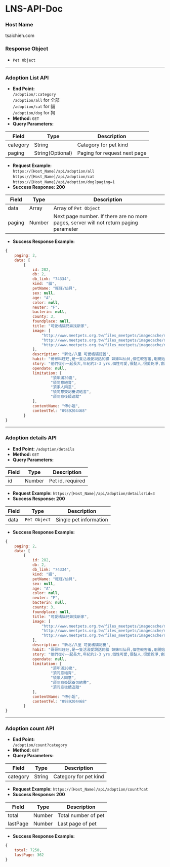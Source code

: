 # LNS-API-Doc
### Host Name
tsaichieh.com
### Response Object
* `Pet Object`
---
### Adoption List API
* **End Point:** <br>
`/adoption/:category`<br>
`/adoption/all` for 全部<br>
`/adoption/cat` for 貓<br>
`/adoption/dog` for 狗
* **Method:** `GET`
* **Query Parameters:**

Field | Type | Description
---------|----------|---------
 category | String | Category for pet kind
 paging | String(Optional) | Paging for request next page
* **Request Example:**<br>
 `https://[Host_Name]/api/adoption/all`<br>
 `https://[Host_Name]/api/adoption/cat`<br>
 `https://[Host_Name]/api/adoption/dog?paging=1`
* **Success Response: 200**

Field | Type | Description
---------|----------|---------
 data | Array | Array of `Pet Object`
 paging| Number | Next page number. If there are no more pages, server will not return paging parameter
* **Success Response Example:**
```js
{
    paging: 2,
    data: [
        {
            id: 282,
            db: 2,
            db_link: "74334",
            kind: "貓",
            petName: "旺旺/仙貝",
            sex: null,
            age: "A",
            color: null,
            neuter: "F",
            bacterin: null,
            county: 3,
            foundplace: null,
            title: "可愛橘貓兄妹找新家",
            image: [
                "http://www.meetpets.org.tw/files_meetpets/imagecache/normal/brother2.jpg",
                "http://www.meetpets.org.tw/files_meetpets/imagecache/normal/sister2_0.jpg",
                "http://www.meetpets.org.tw/files_meetpets/imagecache/normal/lovekitty.jpg"
            ],
            description: "新北/八里 可愛橘貓認養",
            habit: "哥哥叫旺旺,是一隻活潑愛說話的貓 妹妹叫仙貝,個性較害羞,剛開始會躲起來,需要有愛心的飼主花多點時間培養感情, 大約需要1-2個星期讓她可以比較熟悉你的味道,適應新的環境",
            story: "他們從小一起長大,年紀約2-3 yrs,個性可愛,很黏人,很愛乾淨,會顧家, 一直都是在家飼養,未接觸過外貓,我也定期為他們除蟲除蚤,讓貓咪身體是乾乾淨淨的... 2隻貓咪都有植入晶片(領養人需年滿20歲),都已完成結扎,身體情況良好 . 因我工作關係目前需在外租屋,不方便飼養寵物,現在想幫他們找愛他們的新主人. 真心希望能找到愛他們的新主人, 我不希望拆散他們兄妹,希望新主人是可以同時一起認養的, 有愛心&有意願者 歡迎聯繫我 (可預約時間看貓) 新飼主半年內請提供貓咪可愛的照片回傳/ 可提供原有貓砂及飼料(讓貓咪可以階段性轉移到新飼料)",
            opendate: null,
            limitation: [
                    "須年滿20歲",
                    "須同意絕育",
                    "須家人同意",
                    "須同意簽認養切結書",
                    "須同意後續追蹤"
            ],
            contentName: "傅小姐",
            contentTel: "0989204468"
        }
}
```
---
### Adoption details API
* **End Point:** 
 `/adoption/details` 
* **Method:** `GET`
* **Query Parameters:**

Field | Type | Description
---------|----------|---------
 id | Number | Pet id, required
* **Request Example:**
`https://[Host_Name]/api/adoption/details?id=3`
* **Success Response: 200**

Field | Type | Description
---------|----------|---------
 data | `Pet Object` | Single pet information
* **Success Response Example:**
```js
{
    paging: 2,
    data: [
        {
            id: 282,
            db: 2,
            db_link: "74334",
            kind: "貓",
            petName: "旺旺/仙貝",
            sex: null,
            age: "A",
            color: null,
            neuter: "F",
            bacterin: null,
            county: 3,
            foundplace: null,
            title: "可愛橘貓兄妹找新家",
            image: [
                "http://www.meetpets.org.tw/files_meetpets/imagecache/normal/brother2.jpg",
                "http://www.meetpets.org.tw/files_meetpets/imagecache/normal/sister2_0.jpg",
                "http://www.meetpets.org.tw/files_meetpets/imagecache/normal/lovekitty.jpg"
            ],
            description: "新北/八里 可愛橘貓認養",
            habit: "哥哥叫旺旺,是一隻活潑愛說話的貓 妹妹叫仙貝,個性較害羞,剛開始會躲起來,需要有愛心的飼主花多點時間培養感情, 大約需要1-2個星期讓她可以比較熟悉你的味道,適應新的環境",
            story: "他們從小一起長大,年紀約2-3 yrs,個性可愛,很黏人,很愛乾淨,會顧家, 一直都是在家飼養,未接觸過外貓,我也定期為他們除蟲除蚤,讓貓咪身體是乾乾淨淨的... 2隻貓咪都有植入晶片(領養人需年滿20歲),都已完成結扎,身體情況良好 . 因我工作關係目前需在外租屋,不方便飼養寵物,現在想幫他們找愛他們的新主人. 真心希望能找到愛他們的新主人, 我不希望拆散他們兄妹,希望新主人是可以同時一起認養的, 有愛心&有意願者 歡迎聯繫我 (可預約時間看貓) 新飼主半年內請提供貓咪可愛的照片回傳/ 可提供原有貓砂及飼料(讓貓咪可以階段性轉移到新飼料)",
            opendate: null,
            limitation: [
                    "須年滿20歲",
                    "須同意絕育",
                    "須家人同意",
                    "須同意簽認養切結書",
                    "須同意後續追蹤"
            ],
            contentName: "傅小姐",
            contentTel: "0989204468"
        }
}
```
---
### Adoption count API
* **End Point:** <br>
`/adoption/count?category` 
* **Method:** `GET`
* **Query Parameters:**

Field | Type | Description
---------|----------|---------
category | String | Category for pet kind
* **Request Example:**
`https://[Host_Name]/api/adoption/count?cat`
* **Success Response: 200**

Field | Type | Description
---------|----------|---------
 total | Number | Total number of pet
 lastPage | Number | Last page of pet
* **Success Response Example:**
```js
{
    total: 7250,
    lastPage: 362
}
```